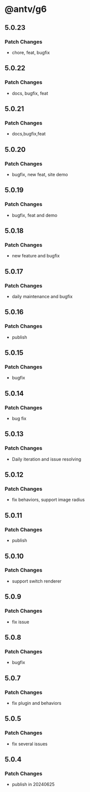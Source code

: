 # @antv/g6

## 5.0.23

### Patch Changes

- chore, feat, bugfix

## 5.0.22

### Patch Changes

- docs, bugfix, feat

## 5.0.21

### Patch Changes

- docs,bugfix,feat

## 5.0.20

### Patch Changes

- bugfix, new feat, site demo

## 5.0.19

### Patch Changes

- bugfix, feat and demo

## 5.0.18

### Patch Changes

- new feature and bugfix

## 5.0.17

### Patch Changes

- daily maintenance and bugfix

## 5.0.16

### Patch Changes

- publish

## 5.0.15

### Patch Changes

- bugfix

## 5.0.14

### Patch Changes

- bug fix

## 5.0.13

### Patch Changes

- Daily iteration and issue resolving

## 5.0.12

### Patch Changes

- fix behaviors, support image radius

## 5.0.11

### Patch Changes

- publish

## 5.0.10

### Patch Changes

- support switch renderer

## 5.0.9

### Patch Changes

- fix issue

## 5.0.8

### Patch Changes

- bugfix

## 5.0.7

### Patch Changes

- fix plugin and behaviors

## 5.0.5

### Patch Changes

- fix several issues

## 5.0.4

### Patch Changes

- publish in 20240625
